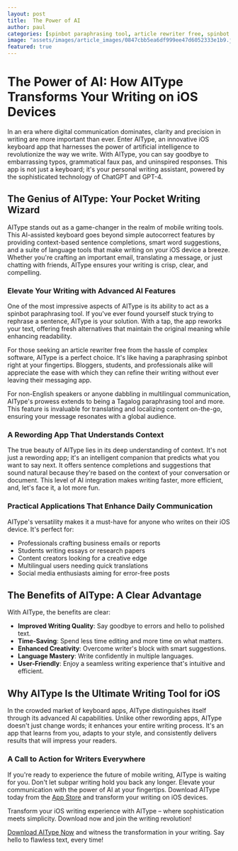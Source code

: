 ```yaml
---
layout: post
title:  The Power of AI
author: paul
categories: [spinbot paraphrasing tool, article rewriter free, spinbot paraphrase tool, tagalog paraphrasing tool, paraphrasing spinbot, re wording app, rewording app]
image: "assets/images/article_images/0847cbb5ea6df999ee47d6052333e1b9.jpg"
featured: true
---
```


# The Power of AI: How AIType Transforms Your Writing on iOS Devices

In an era where digital communication dominates, clarity and precision in writing are more important than ever. Enter AIType, an innovative iOS keyboard app that harnesses the power of artificial intelligence to revolutionize the way we write. With AIType, you can say goodbye to embarrassing typos, grammatical faux pas, and uninspired responses. This app is not just a keyboard; it's your personal writing assistant, powered by the sophisticated technology of ChatGPT and GPT-4.

## The Genius of AIType: Your Pocket Writing Wizard

AIType stands out as a game-changer in the realm of mobile writing tools. This AI-assisted keyboard goes beyond simple autocorrect features by providing context-based sentence completions, smart word suggestions, and a suite of language tools that make writing on your iOS device a breeze. Whether you're crafting an important email, translating a message, or just chatting with friends, AIType ensures your writing is crisp, clear, and compelling.

### Elevate Your Writing with Advanced AI Features

One of the most impressive aspects of AIType is its ability to act as a spinbot paraphrasing tool. If you've ever found yourself stuck trying to rephrase a sentence, AIType is your solution. With a tap, the app reworks your text, offering fresh alternatives that maintain the original meaning while enhancing readability.

For those seeking an article rewriter free from the hassle of complex software, AIType is a perfect choice. It's like having a paraphrasing spinbot right at your fingertips. Bloggers, students, and professionals alike will appreciate the ease with which they can refine their writing without ever leaving their messaging app.

For non-English speakers or anyone dabbling in multilingual communication, AIType's prowess extends to being a Tagalog paraphrasing tool and more. This feature is invaluable for translating and localizing content on-the-go, ensuring your message resonates with a global audience.

### A Rewording App That Understands Context

The true beauty of AIType lies in its deep understanding of context. It's not just a rewording app; it's an intelligent companion that predicts what you want to say next. It offers sentence completions and suggestions that sound natural because they're based on the context of your conversation or document. This level of AI integration makes writing faster, more efficient, and, let's face it, a lot more fun.

### Practical Applications That Enhance Daily Communication

AIType's versatility makes it a must-have for anyone who writes on their iOS device. It's perfect for:

- Professionals crafting business emails or reports
- Students writing essays or research papers
- Content creators looking for a creative edge
- Multilingual users needing quick translations
- Social media enthusiasts aiming for error-free posts

## The Benefits of AIType: A Clear Advantage

With AIType, the benefits are clear:

- **Improved Writing Quality**: Say goodbye to errors and hello to polished text.
- **Time-Saving**: Spend less time editing and more time on what matters.
- **Enhanced Creativity**: Overcome writer's block with smart suggestions.
- **Language Mastery**: Write confidently in multiple languages.
- **User-Friendly**: Enjoy a seamless writing experience that's intuitive and efficient.

## Why AIType Is the Ultimate Writing Tool for iOS

In the crowded market of keyboard apps, AIType distinguishes itself through its advanced AI capabilities. Unlike other rewording apps, AIType doesn't just change words; it enhances your entire writing process. It's an app that learns from you, adapts to your style, and consistently delivers results that will impress your readers.

### A Call to Action for Writers Everywhere

If you're ready to experience the future of mobile writing, AIType is waiting for you. Don't let subpar writing hold you back any longer. Elevate your communication with the power of AI at your fingertips. Download AIType today from the [App Store](https://apps.apple.com/us/app/aitype-grammar-check-keyboard/id6469163944) and transform your writing on iOS devices.

Transform your iOS writing experience with AIType – where sophistication meets simplicity. Download now and join the writing revolution!

[Download AIType Now](https://apps.apple.com/us/app/aitype-grammar-check-keyboard/id6469163944) and witness the transformation in your writing. Say hello to flawless text, every time!